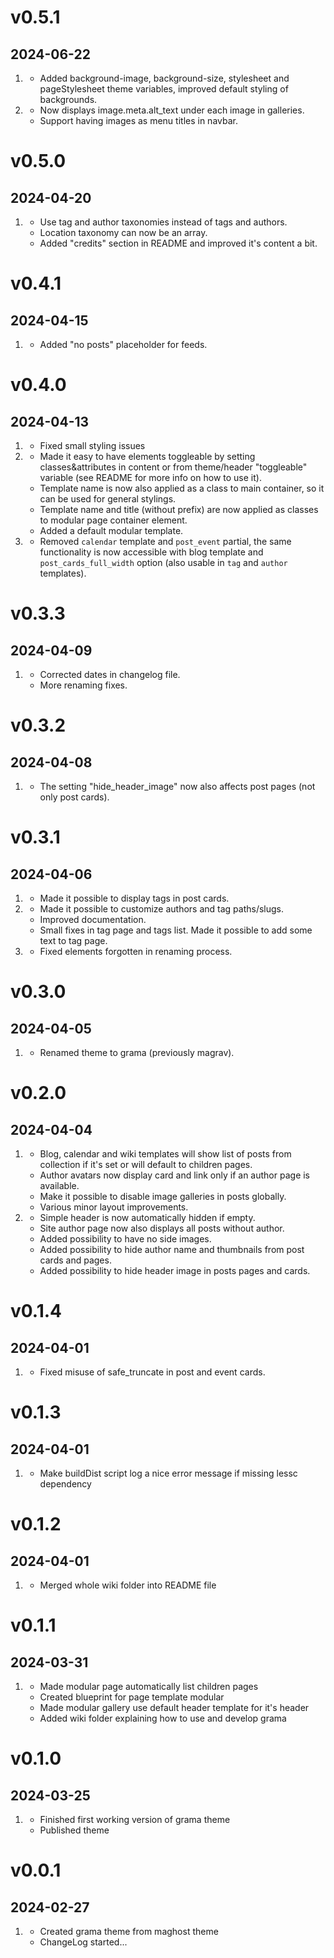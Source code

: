 <!--
# v1.2.0
## 2056-07-29

1. [](#new)
    * New features added
    * Another new feature
2. [](#improved)
    * Improvement made
    * Another improvement
3. [](#bugfix)
     * Bugfix implemented
     * Another bugfix -->


# v0.5.1
## 2024-06-22

1. [](#new)
    * Added background-image, background-size, stylesheet and pageStylesheet theme variables, improved default styling of backgrounds.
2. [](#improved)
    * Now displays image.meta.alt_text under each image in galleries.
    * Support having images as menu titles in navbar.

# v0.5.0
## 2024-04-20

1. [](#improved)
    * Use tag and author taxonomies instead of tags and authors.
    * Location taxonomy can now be an array.
    * Added "credits" section in README and improved it's content a bit.

# v0.4.1
## 2024-04-15

1. [](#improved)
    * Added "no posts" placeholder for feeds.

# v0.4.0
## 2024-04-13

1. [](#bugfix)
    * Fixed small styling issues
2. [](#new)
    * Made it easy to have elements toggleable by setting classes&attributes in content or from theme/header "toggleable" variable (see README for more info on how to use it).
    * Template name is now also applied as a class to main container, so it can be used for general stylings.
    * Template name and title (without prefix) are now applied as classes to modular page container element.
    * Added a default modular template.
3. [](#improved)
    * Removed `calendar` template and `post_event` partial, the same functionality is now accessible with blog template and `post_cards_full_width` option (also usable in `tag` and `author` templates).

# v0.3.3
## 2024-04-09

1. [](#bugfix)
    * Corrected dates in changelog file.
    * More renaming fixes.

# v0.3.2
## 2024-04-08

1. [](#improved)
    * The setting "hide_header_image" now also affects post pages (not only post cards).

# v0.3.1
## 2024-04-06

1. [](#new)
    * Made it possible to display tags in post cards.
2. [](#improved)
    * Made it possible to customize authors and tag paths/slugs.
    * Improved documentation.
    * Small fixes in tag page and tags list. Made it possible to add some text to tag page.
3. [](#bugfix)
    * Fixed elements forgotten in renaming process.

# v0.3.0
## 2024-04-05

1. [](#new)
    * Renamed theme to grama (previously magrav).

# v0.2.0
## 2024-04-04

1. [](#improved)
    * Blog, calendar and wiki templates will show list of posts from collection if it's set or will default to children pages.
    * Author avatars now display card and link only if an author page is available.
    * Make it possible to disable image galleries in posts globally.
    * Various minor layout improvements.
2. [](#new)
    * Simple header is now automatically hidden if empty.
    * Site author page now also displays all posts without author.
    * Added possibility to have no side images.
    * Added possibility to hide author name and thumbnails from post cards and pages.
    * Added possibility to hide header image in posts pages and cards.

# v0.1.4
## 2024-04-01

1. [](#bugfix)
    * Fixed misuse of safe_truncate in post and event cards.

# v0.1.3
## 2024-04-01

1. [](#improved)
    * Make buildDist script log a nice error message if missing lessc dependency

# v0.1.2
## 2024-04-01

1. [](#improved)
    * Merged whole wiki folder into README file

# v0.1.1
## 2024-03-31

1. [](#new)
    * Made modular page automatically list children pages
    * Created blueprint for page template modular
    * Made modular gallery use default header template for it's header
    * Added wiki folder explaining how to use and develop grama

# v0.1.0
## 2024-03-25

1. [](#new)
    * Finished first working version of grama theme
    * Published theme

# v0.0.1
## 2024-02-27

1. [](#new)
    * Created grama theme from maghost theme
    * ChangeLog started...
